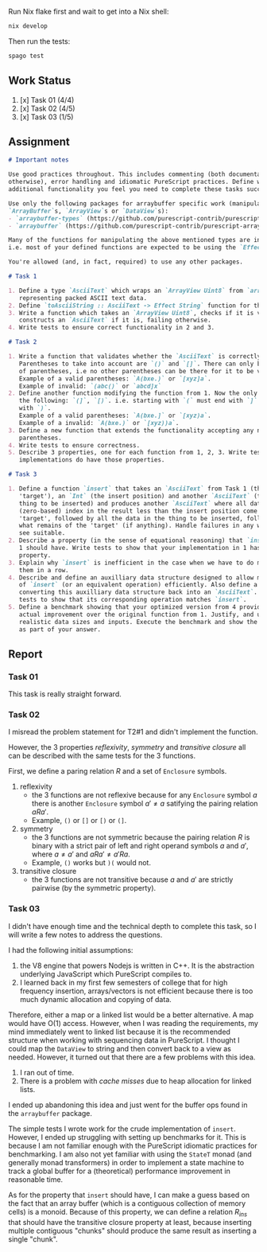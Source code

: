 Run Nix flake first and wait to get into a Nix shell:
```sh
nix develop
```

Then run the tests:
```sh
spago test
```

## Work Status

1. [x] Task 01 (4/4)
2. [x] Task 02 (4/5)
3. [x] Task 03 (1/5)

## Assignment

```markdown
# Important notes

Use good practices throughout. This includes commenting (both documentation and
otherwise), error handling and idiomatic PureScript practices. Define whatever
additional functionality you feel you need to complete these tasks successfully.

Use only the following packages for arraybuffer specific work (manipulating 
`ArrayBuffer`s, `ArrayView`s or `DataView`s):
- `arraybuffer-types` (https://github.com/purescript-contrib/purescript-arraybuffer-types) 
- `arraybuffer` (https://github.com/purescript-contrib/purescript-arraybuffer)

Many of the functions for manipulating the above mentioned types are in the `Effect` monad, 
i.e. most of your defined functions are expected to be using the `Effect` monad, too.

You're allowed (and, in fact, required) to use any other packages.

# Task 1

1. Define a type `AsciiText` which wraps an `ArrayView Uint8` from `arraybuffer-types`, 
   representing packed ASCII text data. 
2. Define `toAsciiString :: AsciiText -> Effect String` function for this type.
3. Write a function which takes an `ArrayView Uint8`, checks if it is valid ASCII, then
   constructs an `AsciiText` if it is, failing otherwise.
4. Write tests to ensure correct functionality in 2 and 3.

# Task 2

1. Write a function that validates whether the `AsciiText` is correctly parenthesized. 
   Parentheses to take into account are `()` and `[]`. There can only be a single pair 
   of parentheses, i.e no other parentheses can be there for it to be valid. 
   Example of a valid parentheses: `A(bxe.)` or `[xyz]a`. 
   Example of invalid: `(abc()` or `abcd]x`
2. Define another function modifying the function from 1. Now the only valid pairs are
   the following: `(]`, `[)`. i.e. starting with `(` must end with `]` and `[` must end 
   with `)`.
   Example of a valid parentheses: `A(bxe.]` or `[xyz)a`.
   Example of a invalid: `A(bxe.)` or `[xyz))a`.
3. Define a new function that extends the functionality accepting any number of paired 
   parentheses.
4. Write tests to ensure correctness.
5. Describe 3 properties, one for each function from 1, 2, 3. Write tests to show the
   implementations do have those properties.

# Task 3

1. Define a function `insert` that takes an `AsciiText` from Task 1 (the
   'target'), an `Int` (the insert position) and another `AsciiText` (the
   thing to be inserted) and produces another `AsciiText` where all data at any
   (zero-based) index in the result less than the insert position come from the
   'target', followed by all the data in the thing to be inserted, followed by
   what remains of the 'target' (if anything). Handle failures in any way you
   see suitable.
2. Describe a property (in the sense of equational reasoning) that `insert` from
   1 should have. Write tests to show that your implementation in 1 has that
   property.
3. Explain why `insert` is inefficient in the case when we have to do many of
   them in a row.
4. Describe and define an auxilliary data structure designed to allow many uses
   of `insert` (or an equivalent operation) efficiently. Also define a way of
   converting this auxilliary data structure back into an `AsciiText`. Write
   tests to show that its corresponding operation matches `insert`.
5. Define a benchmark showing that your optimized version from 4 provides an
   actual improvement over the original function from 1. Justify, and use,
   realistic data sizes and inputs. Execute the benchmark and show the results
   as part of your answer.
```

## Report

### Task 01

This task is really straight forward.

### Task 02

I misread the problem statement for T2#1 and didn't implement the function.

However, the 3 properties *reflexivity*, *symmetry* and *transitive closure* all can be described with the same tests for the 3 functions.

First, we define a paring relation $R$ and a set of `Enclosure` symbols.

1. reflexivity
    - the 3 functions are not reflexive because for any `Enclosure` symbol $a$ there is another `Enclosure` symbol $a' \neq a$ satifying the pairing relation $aRa'$.
    - Example, `()` or `[]` or `[)` or `(]`.
2. symmetry
    - the 3 functions are not symmetric because the pairing relation $R$ is binary with a strict pair of left and right operand symbols $a$ and $a'$, where $a\neq a'$ and $aRa'\neq a'Ra$.
    - Example, `()` works but `)(` would not.
3. transitive closure
    - the 3 functions are not transitive because $a$ and $a'$ are strictly pairwise (by the symmetric property).

### Task 03

I didn't have enough time and the technical depth to complete this task, so I will write a few notes to address the questions.

I had the following initial assumptions:

1. the V8 engine that powers Nodejs is written in C++. It is the abstraction underlying JavaScript which PureScript compiles to.
2. I learned back in my first few semesters of college that for high frequency insertion, arrays/vectors is not efficient because there is too much dynamic allocation and copying of data.

Therefore, either a map or a linked list would be a better alternative. A map would have O(1) access. However, when I was reading the requirements, my mind immediately went to linked list because it is the recommended structure when working with sequencing data in PureScript. I thought I could map the `DataView` to string and then convert back to a view as needed. However, it turned out that there are a few problems with this idea.

1. I ran out of time.
2. There is a problem with *cache misses* due to heap allocation for linked lists.

I ended up abandoning this idea and just went for the buffer ops found in the `arraybuffer` package.

The simple tests I wrote work for the crude implementation of `insert`. However, I ended up struggling with setting up benchmarks for it. This is because I am not familiar enough with the PureScript idiomatic practices for benchmarking. I am also not yet familiar with using the `StateT` monad (and generally monad transformers) in order to implement a state machine to track a global buffer for a (theoretical) performance improvement in reasonable time.

As for the property that `insert` should have, I can make a guess based on the fact that an array buffer (which is a contiguous collection of memory cells) is a monoid. Because of this property, we can define a relation $R_{ins}$ that should have the transitive closure property at least, because inserting multiple contiguous "chunks" should produce the same result as inserting a single "chunk".
